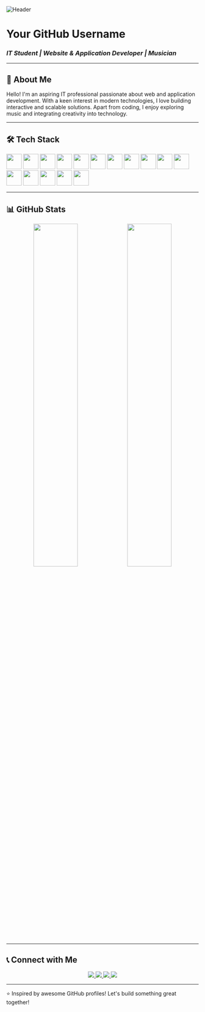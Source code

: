 ![Header](https://via.placeholder.com/1200x400?text=Welcome+to+My+GitHub)

# **Your GitHub Username**

### *IT Student | Website & Application Developer | Musician*

---

## 🚀 About Me

Hello! I'm an aspiring IT professional passionate about web and application development. With a keen interest in modern technologies, I love building interactive and scalable solutions. Apart from coding, I enjoy exploring music and integrating creativity into technology.

---

## 🛠 Tech Stack

<p align="left">
   <img src="https://cdn.jsdelivr.net/gh/devicons/devicon/icons/html5/html5-plain.svg" width="40" height="40"/>
   <img src="https://cdn.jsdelivr.net/gh/devicons/devicon/icons/css3/css3-plain.svg" width="40" height="40"/>
   <img src="https://cdn.jsdelivr.net/gh/devicons/devicon/icons/javascript/javascript-plain.svg" width="40" height="40"/>
   <img src="https://cdn.jsdelivr.net/gh/devicons/devicon@latest/icons/sass/sass-original.svg" width="40" height="40"/>
   <img src="https://cdn.jsdelivr.net/gh/devicons/devicon@latest/icons/tailwindcss/tailwindcss-original-wordmark.svg" width="40" height="40"/>
   <img src="https://cdn.jsdelivr.net/gh/devicons/devicon@latest/icons/react/react-original.svg" width="40" height="40"/>
   <img src="https://cdn.jsdelivr.net/gh/devicons/devicon/icons/nodejs/nodejs-original.svg" width="40" height="40"/>
   <img src="https://cdn.jsdelivr.net/gh/devicons/devicon@latest/icons/express/express-original.svg" width="40" height="40"/>
   <img src="https://cdn.jsdelivr.net/gh/devicons/devicon@latest/icons/axios/axios-plain-wordmark.svg" width="40" height="40"/>
   <img src="https://cdn.jsdelivr.net/gh/devicons/devicon/icons/python/python-plain.svg" width="40" height="40"/>
   <img src="https://cdn.jsdelivr.net/gh/devicons/devicon@latest/icons/fastapi/fastapi-original.svg" width="40" height="40"/>
   <img src="https://cdn.jsdelivr.net/gh/devicons/devicon@latest/icons/mysql/mysql-original-wordmark.svg" width="40" height="40"/>
   <img src="https://cdn.jsdelivr.net/gh/devicons/devicon@latest/icons/sqlite/sqlite-original.svg" width="40" height="40"/>
   <img src="https://cdn.jsdelivr.net/gh/devicons/devicon/icons/firebase/firebase-plain.svg" width="40" height="40"/>
   <img src="https://cdn.jsdelivr.net/gh/devicons/devicon@latest/icons/arduino/arduino-original.svg" width="40" height="40"/>
   <img src="https://cdn.jsdelivr.net/gh/devicons/devicon@latest/icons/android/android-original-wordmark.svg" width="40" height="40"/>
</p>

---

## 📊 GitHub Stats

<p align="center">
  <img src="https://github-readme-stats.vercel.app/api?username=YourGitHubUsername&show_icons=true&theme=radical" width="48%" />
  <img src="https://github-readme-stats.vercel.app/api/top-langs/?username=YourGitHubUsername&layout=compact&theme=radical" width="48%" />
</p>

---

## 📞 Connect with Me

<p align="center">
  <a href="https://www.linkedin.com/in/yourlinkedin" target="_blank">
    <img src="https://img.shields.io/badge/LinkedIn-0077B5?style=for-the-badge&logo=linkedin&logoColor=white" />
  </a>
  <a href="https://twitter.com/yourtwitter" target="_blank">
    <img src="https://img.shields.io/badge/Twitter-1DA1F2?style=for-the-badge&logo=twitter&logoColor=white" />
  </a>
  <a href="mailto:your.email@example.com">
    <img src="https://img.shields.io/badge/Email-D14836?style=for-the-badge&logo=gmail&logoColor=white" />
  </a>
  <a href="https://github.com/YourGitHubUsername" target="_blank">
    <img src="https://img.shields.io/badge/GitHub-181717?style=for-the-badge&logo=github&logoColor=white" />
  </a>
</p>

---

⭐️ Inspired by awesome GitHub profiles! Let's build something great together!
